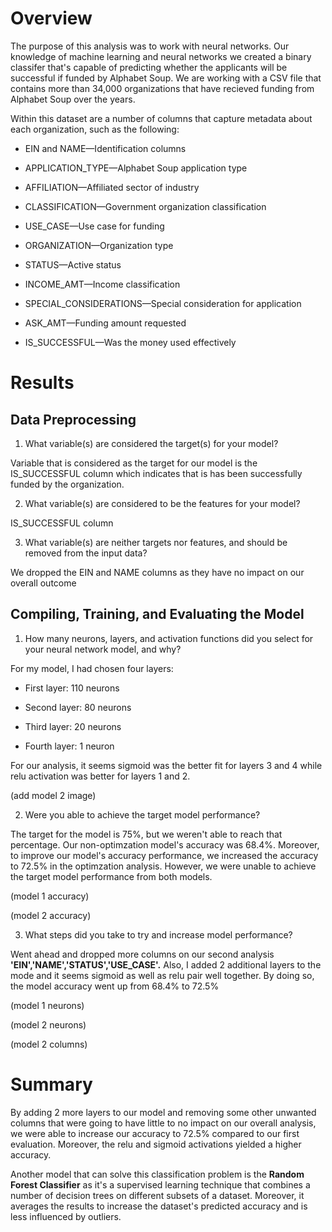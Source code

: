 # Overview 

The purpose of this analysis was to work with neural networks. Our knowledge of machine learning and neural networks we created a binary classifer that's capable of predicting whether the applicants will be successful if funded by Alphabet Soup. We are working with a CSV file that contains more than 34,000 organizations that have recieved funding from Alphabet Soup over the years. 

Within this dataset are a number of columns that capture metadata about each organization, such as the following:

- EIN and NAME—Identification columns

- APPLICATION_TYPE—Alphabet Soup application type

- AFFILIATION—Affiliated sector of industry

- CLASSIFICATION—Government organization classification

- USE_CASE—Use case for funding

- ORGANIZATION—Organization type

- STATUS—Active status

- INCOME_AMT—Income classification

- SPECIAL_CONSIDERATIONS—Special consideration for application

- ASK_AMT—Funding amount requested

- IS_SUCCESSFUL—Was the money used effectively

# Results 

## Data Preprocessing

1. What variable(s) are considered the target(s) for your model? 

Variable that is considered as the target for our model is the IS_SUCCESSFUL column which indicates that is has been successfully funded by the organization. 

2. What variable(s) are considered to be the features for your model?

IS_SUCCESSFUL column 

3. What variable(s) are neither targets nor features, and should be removed from the input data?

We dropped the EIN and NAME columns as they have no impact on our overall outcome 

## Compiling, Training, and Evaluating the Model

1. How many neurons, layers, and activation functions did you select for your neural network model, and why?

For my model, I had chosen four layers:

- First layer: 110 neurons 

- Second layer: 80 neurons 

- Third layer: 20 neurons 

- Fourth layer: 1 neuron 

For our analysis, it seems sigmoid was the better fit for layers 3 and 4 while relu activation was better for layers 1 and 2. 

(add model 2 image)

2. Were you able to achieve the target model performance? 

The target for the model is 75%, but we weren't able to reach that percentage. Our non-optimzation model's accuracy was 68.4%. Moreover, to improve our model's accuracy performance, we increased the accuracy to 72.5% in the optimzation analysis. However, we were unable to achieve the target model performance from both models. 

(model 1 accuracy)

(model 2 accuracy)

3. What steps did you take to try and increase model performance?

Went ahead and dropped more columns on our second analysis **'EIN','NAME','STATUS','USE_CASE'.** Also, I added 2 additional layers to the mode and it seems sigmoid as well as relu pair well together. By doing so, the model accuracy went up from 68.4% to 72.5%

(model 1 neurons) 

(model 2 neurons)

(model 2 columns)

# Summary 

By adding 2 more layers to our model and removing some other unwanted columns that were going to have little to no impact on our overall analysis, we were able to increase our accuracy to 72.5% compared to our first evaluation. Moreover, the relu and sigmoid activations yielded a higher accuracy. 

Another model that can solve this classification problem is the **Random Forest Classifier** as it's a supervised learning technique that combines a number of decision trees on different subsets of a dataset. Moreover, it averages the results to increase the dataset's predicted accuracy and is less influenced by outliers. 